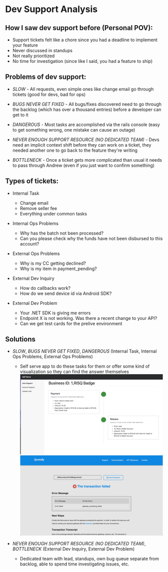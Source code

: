 # Dev Support Analysis

## How I saw dev support before (Personal POV):
- Support tickets felt like a chore since you had a deadline to implement your feature
- Never discussed in standups
- Not really prioritized
- No time for investigation (since like I said, you had a feature to ship)

## Problems of dev support:
- *SLOW* - All requests, even simple ones like change email go through tickets (good for devs, bad for ops)

- *BUGS NEVER GET FIXED* - All bugs/fixes discovered need to go through the backlog (which has over a thousand entries) before a developer can get to it

- *DANGEROUS* - Most tasks are accomplished via the rails console (easy to get something wrong, one mistake can cause an outage)

- *NEVER ENOUGH SUPPORT RESOURCE (NO DEDICATED TEAM)* - Devs need an implicit context shift before they can work on a ticket, they needed another one to go back to the feature they're writing

- *BOTTLENECK* - Once a ticket gets more complicated than usual it needs to pass through Andrew (even if you just want to confirm something)

## Types of tickets:
- Internal Task
    * Change email
    * Remove seller fee
    * Everything under common tasks

- Internal Ops Problems
    * Why has the batch not been processed?
    * Can you please check why the funds have not been disbursed to this account?

- External Ops Problems
    * Why is my CC getting declined?
    * Why is my item in payment_pending?

- External Dev Inquiry
    * How do callbacks work?
    * How do we send device id via Android SDK?

- External Dev Problem
    * Your .NET SDK is giving me errors
    * Endpoint X is not working. Was there a recent change to your API?
    * Can we get test cards for the prelive environment

## Solutions
- *SLOW*, *BUGS NEVER GET FIXED*, *DANGEROUS* (Internal Task, Internal Ops Problems, External Ops Problems)
    * Self serve app to do these tasks for them or offer some kind of visualization so they can find the answer themselves
    ![SS1](ss1.png)
    ![SS2](ss2.png)

- *NEVER ENOUGH SUPPORT RESOURCE (NO DEDICATED TEAM)*, *BOTTLENECK* (External Dev Inquiry, External Dev Problem)
    * Dedicated team with lead, standups, own bug queue separate from backlog, able to spend time investigating issues, etc.
